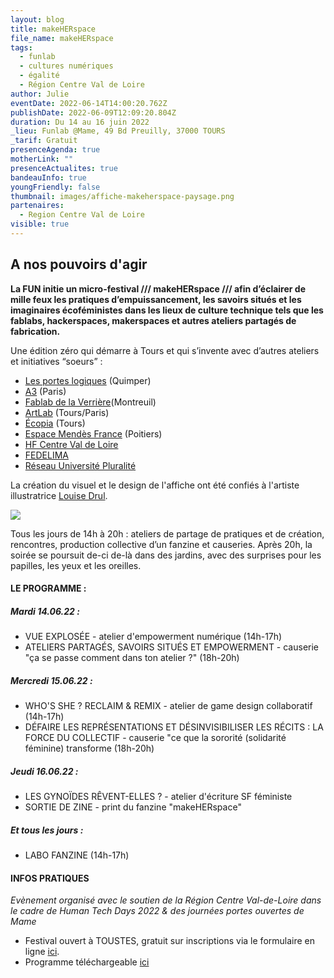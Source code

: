```yaml
---
layout: blog
title: makeHERspace
file_name: makeHERspace
tags:
  - funlab
  - cultures numériques
  - égalité
  - Région Centre Val de Loire
author: Julie
eventDate: 2022-06-14T14:00:20.762Z
publishDate: 2022-06-09T12:09:20.804Z
duration: Du 14 au 16 juin 2022
_lieu: Funlab @Mame, 49 Bd Preuilly, 37000 TOURS
_tarif: Gratuit
presenceAgenda: true
motherLink: ""
presenceActualites: true
bandeauInfo: true
youngFriendly: false
thumbnail: images/affiche-makeherspace-paysage.png
partenaires:
  - Region Centre Val de Loire
visible: true
---
```

## A nos pouvoirs d'agir

**La FUN initie un micro-festival /// makeHERspace /// afin d’éclairer de mille feux les pratiques d’empuissancement, les savoirs situés et les imaginaires écoféministes dans les lieux de culture technique tels que les fablabs, hackerspaces, makerspaces et autres ateliers partagés de fabrication.**

Une édition zéro qui démarre à Tours et qui s’invente avec d’autres ateliers et initiatives “soeurs” :

* [Les portes logiques](https://lesporteslogiques.net/) (Quimper)
* [A3](https://www.instagram.com/a3_collectif/) (Paris)
* [Fablab de la Verrière](http://fablab-laverriere.org/)(Montreuil)
* [ArtLab](https://www.facebook.com/artlabparis93/) (Tours/Paris)
* [Écopia](https://www.ecopia.fr/) (Tours)
* [Espace Mendès France](https://emf.fr/) (Poitiers)
* [HF Centre Val de Loire](https://hf-cvl.org/)
* [FEDELIMA](https://www.fedelima.org/)
* [Réseau Université Pluralité](https://www.plurality-university.org/fr) 

La création du visuel et le design de l'affiche ont été confiés
à l'artiste illustratrice [Louise Drul](https://louisedrulhe.fr/internet-atlas/).

![](images/affiche-makeherspace-final-couleur.png)

Tous les jours de 14h à 20h : ateliers de partage de pratiques et de création, rencontres, production collective d’un fanzine et causeries.
Après 20h, la soirée se poursuit de-ci de-là dans des jardins, avec des surprises pour les papilles, les yeux et les oreilles.

#### LE PROGRAMME :

##### Mardi 14.06.22 :

* VUE EXPLOSÉE - atelier d'empowerment numérique (14h-17h)
* ATELIERS PARTAGÉS, SAVOIRS SITUÉS ET EMPOWERMENT - causerie "ça se passe comment dans ton atelier ?" (18h-20h)

##### Mercredi 15.06.22 :

* WHO'S SHE ? RECLAIM & REMIX - atelier de game design collaboratif (14h-17h)
* DÉFAIRE LES REPRÉSENTATIONS ET DÉSINVISIBILISER LES RÉCITS : LA FORCE DU COLLECTIF - causerie "ce que la sororité (solidarité féminine) transforme (18h-20h)

##### Jeudi 16.06.22 :

* LES GYNOÏDES RÊVENT-ELLES ? - atelier d'écriture SF féministe
* SORTIE DE ZINE - print du fanzine "makeHERspace"

##### Et tous les jours :

* LABO FANZINE (14h-17h)

#### INFOS PRATIQUES

*Evènement organisé avec le soutien de la Région Centre Val-de-Loire
dans le cadre de Human Tech Days 2022 & des journées portes ouvertes de Mame*

* Festival ouvert à TOUSTES, gratuit sur inscriptions via le formulaire en ligne [ici](https://framaforms.org/makeherspace-141516-juin-2022-au-funlab-a-tours-1654076994).
* Programme téléchargeable [ici](https://cloud.lafun.fr/apps/files/?dir=/La%20FUN/ACTIVIT%C3%89S/PROJETS/PROJETS%202022/HTD%20LA%20FUN/MAKEherSPACE&fileid=163945)